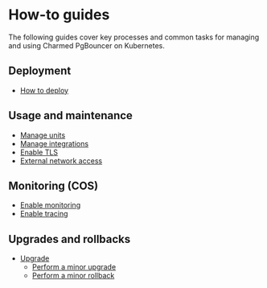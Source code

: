 # How-to guides

The following guides cover key processes and common tasks for managing and using Charmed PgBouncer on Kubernetes.

## Deployment

* [How to deploy][Deploy]

## Usage and maintenance

* [Manage units]
* [Manage integrations]
* [Enable TLS]
* [External network access]

## Monitoring (COS)

* [Enable monitoring]
* [Enable tracing]

## Upgrades and rollbacks

* [Upgrade]
    * [Perform a minor upgrade]
    * [Perform a minor rollback]

<!-- Links -->

[Deploy]: /t/12257
[Manage units]: /t/12258
[Enable TLS]: /t/12259
[Manage integrations]: /t/12260
[External network access]: /t/15694

[Upgrade]: /t/12267
[Perform a minor upgrade]: /t/12270
[Perform a minor rollback]: /t/12271

[Enable monitoring]: /t/12279
[Enable tracing]: /t/14789